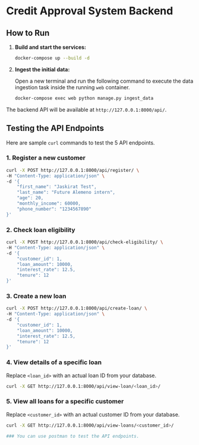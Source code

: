 # Credit Approval System Backend

## How to Run

1.  **Build and start the services:**

    ```bash
    docker-compose up --build -d
    ```

2.  **Ingest the initial data:**

    Open a new terminal and run the following command to execute the data ingestion task inside the running `web` container.

    ```bash
    docker-compose exec web python manage.py ingest_data
    ```

The backend API will be available at `http://127.0.0.1:8000/api/`.

## Testing the API Endpoints

Here are sample `curl` commands to test the 5 API endpoints.

### 1. Register a new customer

```bash
curl -X POST http://127.0.0.1:8000/api/register/ \
-H "Content-Type: application/json" \
-d '{
    "first_name": "Jaskirat Test",
    "last_name": "Future Alemeno intern",
    "age": 20,
    "monthly_income": 60000,
    "phone_number": "1234567890"
}'
```

### 2. Check loan eligibility

```bash
curl -X POST http://127.0.0.1:8000/api/check-eligibility/ \
-H "Content-Type: application/json" \
-d '{
    "customer_id": 1,
    "loan_amount": 10000,
    "interest_rate": 12.5,
    "tenure": 12
}'
```

### 3. Create a new loan

```bash
curl -X POST http://127.0.0.1:8000/api/create-loan/ \
-H "Content-Type: application/json" \
-d '{
    "customer_id": 1,
    "loan_amount": 10000,
    "interest_rate": 12.5,
    "tenure": 12
}'
```

### 4. View details of a specific loan

Replace `<loan_id>` with an actual loan ID from your database.

```bash
curl -X GET http://127.0.0.1:8000/api/view-loan/<loan_id>/
```

### 5. View all loans for a specific customer

Replace `<customer_id>` with an actual customer ID from your database.

```bash
curl -X GET http://127.0.0.1:8000/api/view-loans/<customer_id>/

### You can use postman to test the API endpoints.